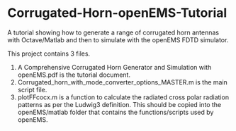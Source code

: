 # Corrugated-Horn-openEMS-Tutorial
A tutorial showing how to generate a range of corrugated horn antennas with Octave/Matlab and then to simulate with the openEMS FDTD simulator.

This project contains 3 files.
1) A Comprehensive Corrugated Horn Generator and Simulation with openEMS.pdf is the tutorial document.
2) Corrugated_horn_with_mode_converter_options_MASTER.m is the main script file.
3) plotFFcocx.m is a function to calculate the radiated cross polar radiation patterns as per the Ludwig3 definition.  This should be copied into the openEMS/matlab folder that contains the functions/scripts used by openEMS.
